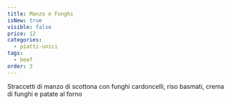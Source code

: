 ```yaml
---
title: Manzo e Funghi
isNew: true
visible: false
price: 12
categories:
  - piatti-unici
tags:
  - beef
order: 3
---
```


Straccetti di manzo di scottona con funghi cardoncelli, riso basmati, crema di funghi e patate al forno
